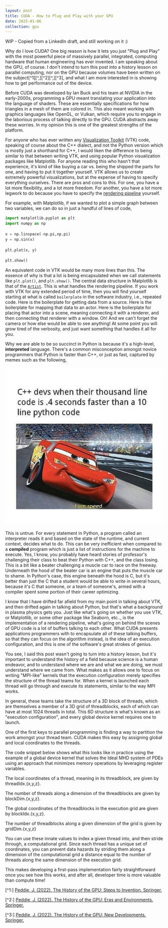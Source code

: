 ```yaml
---
layout: post
title: CUDA - How to Plug and Play with your GPU
date: 2025-01-06
collection: gpu
---
```

WIP - Copied from a LinkedIn draft, and still working on it :)

Why do I love CUDA? One big reason is how it lets you just "Plug and Play" with the most powerful piece of massively parallel, integrated, computing hardware that human engineering has ever invented. I am speaking about the GPU, of course. I don't intend to turn this post into a history lesson on parallel computing, nor on the GPU because volumes have been written on the subject[^1][^,][^2][^,][^3], and what I am more interested in is showing how to get performance out of the device.

Before CUDA was developed by Ian Buck and his team at NVIDIA in the early-2000s, programming a GPU meant translating your application into the language of shaders. These are essentially specifications for how triangles in a mesh of them are colored in. This also meant working with graphics languages like OpenGL, or Vulkan, which require you to engage in the laborious process of talking directly to the GPU. CUDA abstracts away these worries. In my opinion this is one of the greatest strengths of the platform. 

For anyone who has ever written any [Visualization Toolkit](https://vtk.org/) (VTK) code, speaking of course about the C++ dialect, and not the Python version which is mostly just a shorthand for C++, I would liken the difference to being similar to that between writing VTK, and using popular Python visualization packages like Matplotlib. For anyone reading this who hasn't that experience, it's kind of like buying a car vs. being the shipped the parts for one, and having to put it together yourself. VTK allows us to create extremely powerful visualizations, but at the expense of having to specify everything ourselves. There are pros and cons to this. For one, you have a lot more flexibility, and a lot more freedom. For another, you have a lot more legwork to do because you have to specify the [rendering pipeline](https://vtk.org/vtk-textbook/) yourself. 

For example, with Matplotlib, if we wanted to plot a simple graph between two variables, we can do so in just a handful of lines of code, 

```python
import matplotlib.pyplot as plt
import numpy as np

x = np.linspace(-np.pi,np.pi)
y = np.sin(x)

plt.plot(x, y)

plt.show()
```
An equivalent code in VTK would be many more lines than this. The essence of why is that a lot is being encapsulated when we call statements like ```plt.plot()```, and ```plt.show()```. The central data structure in Matplotlib is that of the [`Artist`](https://matplotlib.org/stable/tutorials/artists.html). This is what handles the rendering pipeline. If you work with VTK for any extended period of time, then you will find yourself starting at what is called `boilerplate` in the software industry, i.e., repeated code. Here is the boilerplate for getting data from a source. Here is the boilerplate for mapping that data to an actor. Here is the boilerplate for placing that actor into a scene, meaning connecting it with a renderer, and then connecting that renderer with a window. Oh! And we can't forget the camera or how else would be able to see anything! At some point you will grow tired of the verbosity, and just want something that handles it all for you.  

Why we are able to be so succinct in Python is because it's a high-level, **interpreted** language. There's a common misconception amongst novice programmers that Python is faster than C++, or just as fast, captured by memes such as the following, 

![Python is "Speed"](../assets/gpu/python_vs_cpp.jpeg)

This is untrue. For every statement in Python, a program called an interpreter reads it and based on the state of the runtime, and current context, decides what to do. This can be very inefficient when compared to a **compiled** program which is just a list of instructions for the machine to execute. Yes, I know, you probably have heard stories of professor's challenging their class to beat their Python with C++, and the class losing. This is a bit like a beater challenging a muscle car to race on the freeway. Underneath the hood of the beater car is an engine that puts the muscle car to shame. In Python's case, this engine beneath the hood is C, but it's better than just the C that a student would be able to write in several hours, because it's C that someone, or a team of someone's, armed with a compiler spent some portion of their career optimizing. 

I know that I have drifted far afield from my main point in talking about VTK, and then drifted again in talking about Python, but that's what a background in plasma physics gets you. Just like what's going on whether you use VTK, or Matplotlib, or some other package like Seaborn, etc.., is the implementation of a rendering pipeline, what's going on behind the scenes of GPU code is a lot of buffers talking to each other. What CUDA presents applications programmers with to encapsulate all of these talking buffers, so that they can focus on the algorithm instead, is the idea of an execution configuration, and this is one of the software's great strokes of genius. 

You see, I said this post wasn't going to turn into a history lesson, but it's important to understand the history of a field because science is a human endeavor, and to understand where we are and what we are doing, we must understand where we came from. What makes as it allows one to focus on writing "MPI-like" kernels that the execution configuration merely specifies the structure of the thread teams for. When a kernel is launched each thread will go through and execute its statements, similar to the way MPI works. 

In general, these teams take the structure of a 3D block of threads, which are themselves a member of a 3D grid of threadblocks, each of which can have at most 1024 threads in total. This 6D structure is what's known as an "execution configuration", and every global device kernel requires one to launch. 


One of the first keys to parallel programming is finding a way to partition the work amongst your thread team. CUDA makes this easy by assigning global and local coordinates to the threads. 


The code snippet below shows what this looks like in practice using the example of a global device kernel that solves the Ideal MHD system of PDEs using an approach that minimizes memory operations by leveraging register variables. 


The local coordinates of a thread, meaning in its threadblock, are given by threadIdx.{x,y,z}. 


The number of threads along a dimension of the threadblocks are given by blockDim.{x,y,z}. 


The global coordinates of the threadblocks in the execution grid are given by blockIdx.{x,y,z}.  


The number of threadblocks along a given dimension of the grid is given by gridDim.{x,y,z}


You can use these innate values to index a given thread into, and then stride through, a computational grid. Since each thread has a unique set of coordinates, you can prevent data hazards by striding them along a dimension of the computational grid a distance equal to the number of threads along the same dimension of the execution grid. 


This makes developing a first-pass implementation fairly straightforward once you see how this works, and after all, developer time is more valuable than compute time!

<!-- References -->
[^1:] [Peddie, J. (2022). The History of the GPU: Steps to Invention. Springer.](https://www.amazon.com/History-GPU-Steps-Invention/dp/3031109678/ref=pd_bxgy_thbs_d_sccl_2/130-6697209-0481822?pd_rd_w=RQC0K&content-id=amzn1.sym.53b72ea0-a439-4b9d-9319-7c2ee5c88973&pf_rd_p=53b72ea0-a439-4b9d-9319-7c2ee5c88973&pf_rd_r=V0ZQ31C3Z7Y99YWJV4D3&pd_rd_wg=UMJft&pd_rd_r=e2d02db7-a450-4705-8863-87d804ef7f92&pd_rd_i=3031109678&psc=1)

[^2:] [Peddie, J. (2022). The History of the GPU: Eras and Environments. Springer.](https://www.amazon.com/History-GPU-Eras-Environment/dp/3031135806/ref=pd_bxgy_thbs_d_sccl_1/130-6697209-0481822?pd_rd_w=8gNkU&content-id=amzn1.sym.53b72ea0-a439-4b9d-9319-7c2ee5c88973&pf_rd_p=53b72ea0-a439-4b9d-9319-7c2ee5c88973&pf_rd_r=BFPGV0TY1S3GYN1T5BW2&pd_rd_wg=eaSoY&pd_rd_r=cbe65818-f2b5-41ff-8aef-f070e309f87a&pd_rd_i=3031135806&psc=1)

[^3:] [Peddie, J. (2022). The History of the GPU: New Developments. Springer.](https://amazon.com/History-GPU-New-Developments/dp/303114046X/ref=pd_lpo_d_sccl_1/130-6697209-0481822?pd_rd_w=pBHZJ&content-id=amzn1.sym.4c8c52db-06f8-4e42-8e56-912796f2ea6c&pf_rd_p=4c8c52db-06f8-4e42-8e56-912796f2ea6c&pf_rd_r=NFB6AFFA4367XD8NTMPC&pd_rd_wg=S6syS&pd_rd_r=4d915043-f60f-47e6-8e99-608924e53b05&pd_rd_i=303114046X&psc=1)